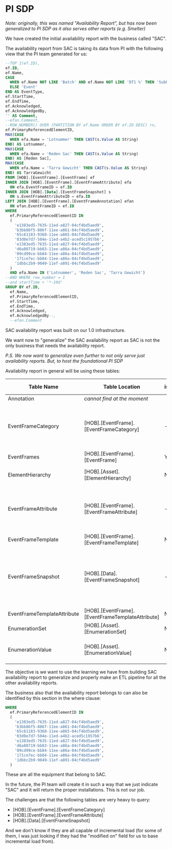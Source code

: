 # PI SDP

*Note: originally, this was named "Availability Report", but has now been generalized to PI SDP as it also serves other reports (e.g. Smelter)*

We have created the initial availability report with the business called "SAC".

The availability report from SAC is taking its data from PI with the following view that the PI team generated for us:

```sql
--TOP 1(ef.ID),
ef.ID,
ef.Name,
CASE
  WHEN ef.Name NOT LIKE 'Batch' AND ef.Name NOT LIKE 'DT1 %' THEN 'SubEvent'
  ELSE 'Event'
END AS EventType,
ef.StartTime,
ef.EndTime,
ef.Acknowledged,
ef.AcknowledgedBy,
'' AS Comment,
--efan.Comment,
--ROW_NUMBER() OVER (PARTITION BY ef.Name ORDER BY ef.ID DESC) rn,
ef.PrimaryReferencedElementID,
MAX(CASE
  WHEN efa.Name = 'Lotnummer' THEN CAST(s.Value AS String)
END) AS Lotnummer,
MAX(CASE
  WHEN efa.Name = 'Reden Sac' THEN CAST(s.Value AS String)
END) AS [Reden Sac],
MAX(CASE
  WHEN efa.Name = 'Tarra Gewicht' THEN CAST(s.Value AS String)
END) AS TarraGewicht
FROM [HOB].[EventFrame].[EventFrame] ef
INNER JOIN [HOB].[EventFrame].[EventFrameAttribute] efa
  ON efa.EventFrameID = ef.ID
INNER JOIN [HOB].[Data].[EventFrameSnapshot] s
  ON s.EventFrameAttributeID = efa.ID
LEFT JOIN [HOB].[EventFrame].[EventFrameAnnotation] efan
  ON efan.EventFrameID = ef.ID
WHERE
  ef.PrimaryReferencedElementID IN
  (
    'e1383ed5-7635-11ed-a827-04cf4bd5aed9',
    'b3bb86f5-886f-11ee-a861-04cf4bd5aed9',
    '65c61183-9368-11ee-a865-04cf4bd5aed9',
    '03d0e7d7-504e-11ed-a4b2-aced5c1957b6',
    'e1383ed5-7635-11ed-a827-04cf4bd5aed9',
    'd6a80719-bb83-11ee-a86a-04cf4bd5aed9',
    '09cd99ce-bb84-11ee-a86a-04cf4bd5aed9',
    '171ce7ec-bb84-11ee-a86a-04cf4bd5aed9',
    '1dbbc2b9-9049-11ef-a891-04cf4bd5aed9'
  )
  AND efa.Name IN ('Lotnummer', 'Reden Sac', 'Tarra Gewicht')
--AND WHERE row_number = 1
--and startTime > '*-10d'
GROUP BY ef.ID,
  ef.Name,
  ef.PrimaryReferencedElementID,
  ef.StartTime,
  ef.EndTime,
  ef.Acknowledged,
  ef.AcknowledgedBy--,
  --efan.Comment
```

SAC availability report was built on our 1.0 infrastructure.

We want now to "generalize" the SAC availability report as SAC is not the only business that needs the availability report. 

*P.S. We now want to generalize even further to not only serve just availability reports. But, to host the foundational PI SDP*

Availability report in general will be using these tables:

| Table Name                   | Table Location                               | isFact? | incrementalLoadCapable? | count as of 21/11/2024 | remarks                                                                                       |
|------------------------------|----------------------------------------------|---------|-------------------------|------------------------|-----------------------------------------------------------------------------------------------|
| Annotation                   | *cannot find at the moment*                  |         |                         |                        |                                                                                               |
| EventFrameCategory           | [HOB].[EventFrame].[EventFrameCategory]      | -       | Y                       |                        | heavy query by itself, has to use the "predefined query" option = does this query have everything they need? |
| EventFrames                  | [HOB].[EventFrame].[EventFrame]              | Y       | Y                       | 3266005                |                                                                                               |
| ElementHierarchy             | [HOB].[Asset].[ElementHierarchy]             | N       | N                       |                        | how deep into the hierarchy are we going?                                                     |
| EventFrameAttribute          | [HOB].[EventFrame].[EventFrameAttribute]     | -       | -                       | -                      | heavy query by itself, has to use the "predefined query" option = does this query have everything they need? |
| EventFrameTemplate           | [HOB].[EventFrame].[EventFrameTemplate]      | N       | N                       | 1894                   |                                                                                               |
| EventFrameSnapshot           | [HOB].[Data].[EventFrameSnapshot]            | -       | -                       | -                      | MAIN FACT TABLE. heavy query by itself, has to use the "predefined query" option = does this query have everything they need? |
| EventFrameTemplateAttribute  | [HOB].[EventFrame].[EventFrameTemplateAttribute] | N       |                         | 4261                   |                                                                                               |
| EnumerationSet               | [HOB].[Asset].[EnumerationSet]               | N       | Y                       | 225                    |                                                                                               |
| EnumerationValue             | [HOB].[Asset].[EnumerationValue]             | N       | Y                       | 4561                   | adds detail to enumerationset. join on enumerationsetID                                       |

The objective is we want to use the learning we have from building SAC availability report to generalize and properly make an ETL pipeline for all the other availability reports.

The business also that the availability report belongs to can also be identified by this section in the where clause:

```sql
WHERE
  ef.PrimaryReferencedElementID IN
  (
    'e1383ed5-7635-11ed-a827-04cf4bd5aed9',
    'b3bb86f5-886f-11ee-a861-04cf4bd5aed9',
    '65c61183-9368-11ee-a865-04cf4bd5aed9',
    '03d0e7d7-504e-11ed-a4b2-aced5c1957b6',
    'e1383ed5-7635-11ed-a827-04cf4bd5aed9',
    'd6a80719-bb83-11ee-a86a-04cf4bd5aed9',
    '09cd99ce-bb84-11ee-a86a-04cf4bd5aed9',
    '171ce7ec-bb84-11ee-a86a-04cf4bd5aed9',
    '1dbbc2b9-9049-11ef-a891-04cf4bd5aed9'
  )
```

These are all the equipment that belong to SAC.

In the future, the PI team will create it in such a way that we just indicate "SAC" and it will return the proper installations. This is not our job.

The challenges are that the following tables are very heavy to query:

- [HOB].[EventFrame].[EventFrameCategory]
- [HOB].[EventFrame].[EventFrameAttribute]
- [HOB].[Data].[EventFrameSnapshot]

And we don't know if they are all capable of incremental load (for some of them, I was just looking if they had the "modified on" field for us to base incremental load from).